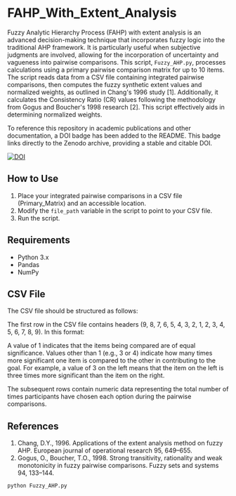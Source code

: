 # FAHP_With_Extent_Analysis
Fuzzy Analytic Hierarchy Process (FAHP) with extent analysis is an advanced decision-making technique that incorporates fuzzy logic into the traditional AHP framework. It is particularly useful when subjective judgments are involved, allowing for the incorporation of uncertainty and vagueness into pairwise comparisons. This script, `Fuzzy_AHP.py`, processes calculations using a primary pairwise comparison matrix for up to 10 items. The script reads data from a CSV file containing integrated pairwise comparisons, then computes the fuzzy synthetic extent values and normalized weights, as outlined in Chang's 1996 study [1]. Additionally, it calculates the Consistency Ratio (CR) values following the methodology from Gogus and Boucher's 1998 research [2]. This script effectively aids in determining normalized weights.

To reference this repository in academic publications and other documentation, a DOI badge has been added to the README. This badge links directly to the Zenodo archive, providing a stable and citable DOI.

[![DOI](https://zenodo.org/badge/854655029.svg)](https://zenodo.org/doi/10.5281/zenodo.13824776)

## How to Use
1. Place your integrated pairwise comparisons in a CSV file (Primary_Matrix) and an accessible location.
2. Modify the `file_path` variable in the script to point to your CSV file.
3. Run the script.
## Requirements
- Python 3.x
- Pandas
- NumPy
## CSV File
The CSV file should be structured as follows: 

The first row in the CSV file contains headers (9, 8, 7, 6, 5, 4, 3, 2, 1, 2, 3, 4, 5, 6, 7, 8, 9). In this format:

A value of 1 indicates that the items being compared are of equal significance.
Values other than 1 (e.g., 3 or 4) indicate how many times more significant one item is compared to the other in contributing to the goal.
For example, a value of 3 on the left means that the item on the left is three times more significant than the item on the right.

The subsequent rows contain numeric data representing the total number of times participants have chosen each option during the pairwise comparisons.
## References
1. Chang, D.Y., 1996. Applications of the extent analysis method on fuzzy AHP. European journal of operational research 95, 649–655.
2. Gogus, O., Boucher, T.O., 1998. Strong transitivity, rationality and weak monotonicity in fuzzy pairwise comparisons. Fuzzy sets and systems 94, 133–144.

```bash
python Fuzzy_AHP.py
